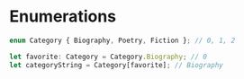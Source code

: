 # Enumerations

```typescript
enum Category { Biography, Poetry, Fiction }; // 0, 1, 2

let favorite: Category = Category.Biography; // 0
let categoryString = Category[favorite]; // Biography
```
